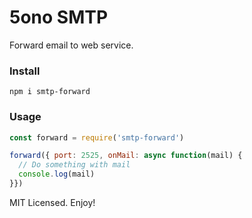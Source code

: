 # 5ono SMTP

Forward email to web service.

### Install

```
npm i smtp-forward
```

### Usage

```js
const forward = require('smtp-forward')

forward({ port: 2525, onMail: async function(mail) {
  // Do something with mail
  console.log(mail)
}})
```

MIT Licensed. Enjoy!
